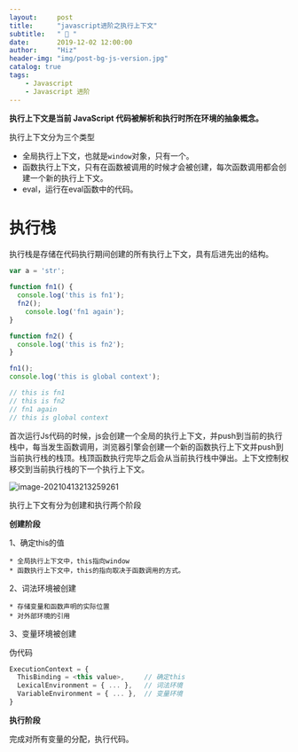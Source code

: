 ```yaml
---
layout:     post
title:      "javascript进阶之执行上下文"
subtitle:   " 🎯 "
date:       2019-12-02 12:00:00
author:     "Hiz"
header-img: "img/post-bg-js-version.jpg"
catalog: true
tags:
    - Javascript
    - Javascript 进阶
---
```


**执行上下文是当前 JavaScript 代码被解析和执行时所在环境的抽象概念。**

执行上下文分为三个类型

* 全局执行上下文，也就是`window`对象，只有一个。
* 函数执行上下文，只有在函数被调用的时候才会被创建，每次函数调用都会创建一个新的执行上下文。
* eval，运行在eval函数中的代码。

# **执行栈**

执行栈是存储在代码执行期间创建的所有执行上下文，具有后进先出的结构。

```javascript
var a = 'str';

function fn1() {
  console.log('this is fn1');
  fn2();
	console.log('fn1 again');
}

function fn2() {
  console.log('this is fn2');
}

fn1();
console.log('this is global context');

// this is fn1
// this is fn2
// fn1 again
// this is global context
```

首次运行Js代码的时候，js会创建一个全局的执行上下文，并push到当前的执行栈中，每当发生函数调用，浏览器引擎会创建一个新的函数执行上下文并push到当前执行栈的栈顶。栈顶函数执行完毕之后会从当前执行栈中弹出。上下文控制权移交到当前执行栈的下一个执行上下文。

![image-20210413213259261](https://gitee.com/inkkk0516/typora/raw/master/image-20210413213259261.png)

执行上下文有分为创建和执行两个阶段

**创建阶段**

1、确定this的值

	* 全局执行上下文中，this指向window
	* 函数执行上下文中，this的指向取决于函数调用的方式。

2、词法环境被创建

	* 存储变量和函数声明的实际位置
	* 对外部环境的引用

3、变量环境被创建

伪代码

```javascript
ExecutionContext = {  
  ThisBinding = <this value>,     // 确定this 
  LexicalEnvironment = { ... },   // 词法环境
  VariableEnvironment = { ... },  // 变量环境
}
```

**执行阶段**

完成对所有变量的分配，执行代码。